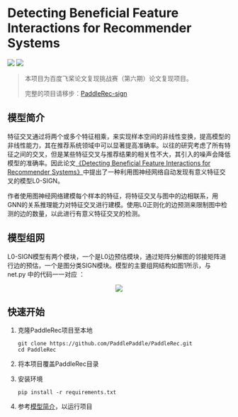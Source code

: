 # Detecting Beneficial Feature Interactions for Recommender Systems

![](https://img.shields.io/badge/-paddlepaddle-brightgreen)
![](https://img.shields.io/badge/-GAN-brightgreen)

> 本项目为百度飞桨论文复现挑战赛（第六期）论文复现项目。
>
> 完整的项目请移步：[PaddleRec-sign](https://github.com/PaddlePaddle/PaddleRec/blob/master/models/rank/sign/readme.md)

## 模型简介

特征交叉通过将两个或多个特征相乘，来实现样本空间的非线性变换，提高模型的非线性能力，其在推荐系统领域中可以显著提高准确率。以往的研究考虑了所有特征之间的交叉，但是某些特征交叉与推荐结果的相关性不大，其引入的噪声会降低模型的准确率。因此论文[《Detecting Beneficial Feature Interactions for Recommender Systems》]( https://arxiv.org/pdf/2008.00404v6.pdf )中提出了一种利用图神经网络自动发现有意义特征交叉的模型L0-SIGN。

作者使用图神经网络建模每个样本的特征，将特征交叉与图中的边相联系，用GNN的关系推理能力对特征交叉进行建模。使用L0正则化的边预测来限制图中检测的边的数量，以此进行有意义特征交叉的检测。

## 模型组网

L0-SIGN模型有两个模块，一个是L0边预估模块，通过矩阵分解图的邻接矩阵进行边的预估，一个是图分类SIGN模块。模型的主要组网结构如图1所示，与 net.py 中的代码一一对应 ：

<p align="center">
<img align="center" src="https://picgo-1256052225.cos.ap-guangzhou.myqcloud.com/img/202201241713641.png">
<p>

## 快速开始
1. 克隆PaddleRec项目至本地

   ```shell
   git clone https://github.com/PaddlePaddle/PaddleRec.git
   cd PaddleRec
   ```

2. 将本项目覆盖PaddleRec目录

3. 安装环境

   ```shell
   pip install -r requirements.txt
   ```

4. 参考[模型简介](./models/rank/sign/README.md)，以运行项目
